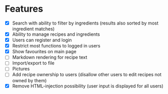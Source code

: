 # Features
- [x] Search with ability to filter by ingredients (results also sorted by most ingredient matches)
- [x] Ability to manage recipes and ingredients
- [x] Users can register and login
- [x] Restrict most functions to logged in users
- [x] Show favourites on main page
- [ ] Markdown rendering for recipe text
- [ ] Import/export to file
- [ ] Pictures
- [ ] Add recipe ownership to users (disallow other users to edit recipes not owned by them)
- [x] Remove HTML-injection possibility (user input is displayed for all users)
